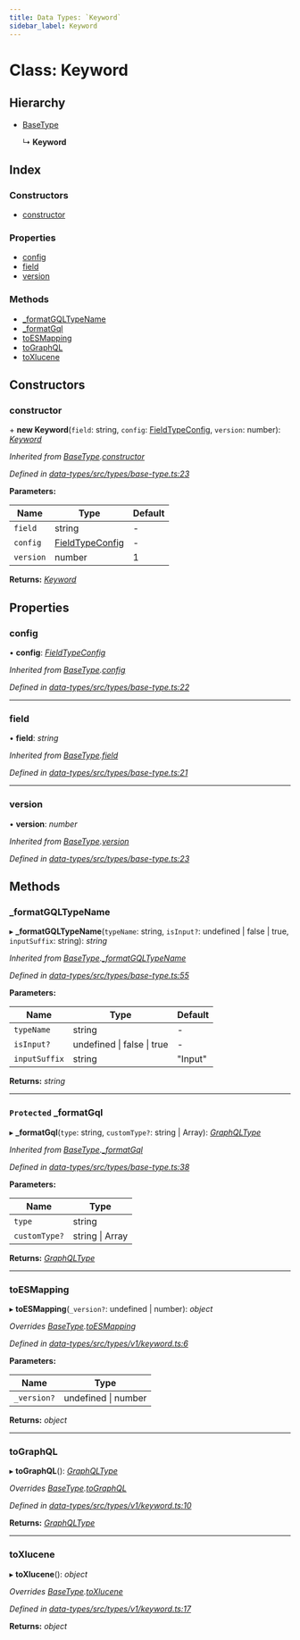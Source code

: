 ```yaml
---
title: Data Types: `Keyword`
sidebar_label: Keyword
---
```


# Class: Keyword

## Hierarchy

* [BaseType](basetype.md)

  ↳ **Keyword**

## Index

### Constructors

* [constructor](keyword.md#constructor)

### Properties

* [config](keyword.md#config)
* [field](keyword.md#field)
* [version](keyword.md#version)

### Methods

* [_formatGQLTypeName](keyword.md#_formatgqltypename)
* [_formatGql](keyword.md#protected-_formatgql)
* [toESMapping](keyword.md#toesmapping)
* [toGraphQL](keyword.md#tographql)
* [toXlucene](keyword.md#toxlucene)

## Constructors

###  constructor

\+ **new Keyword**(`field`: string, `config`: [FieldTypeConfig](../overview.md#fieldtypeconfig), `version`: number): *[Keyword](keyword.md)*

*Inherited from [BaseType](basetype.md).[constructor](basetype.md#constructor)*

*Defined in [data-types/src/types/base-type.ts:23](https://github.com/terascope/teraslice/blob/653cf7530/packages/data-types/src/types/base-type.ts#L23)*

**Parameters:**

Name | Type | Default |
------ | ------ | ------ |
`field` | string | - |
`config` | [FieldTypeConfig](../overview.md#fieldtypeconfig) | - |
`version` | number | 1 |

**Returns:** *[Keyword](keyword.md)*

## Properties

###  config

• **config**: *[FieldTypeConfig](../overview.md#fieldtypeconfig)*

*Inherited from [BaseType](basetype.md).[config](basetype.md#config)*

*Defined in [data-types/src/types/base-type.ts:22](https://github.com/terascope/teraslice/blob/653cf7530/packages/data-types/src/types/base-type.ts#L22)*

___

###  field

• **field**: *string*

*Inherited from [BaseType](basetype.md).[field](basetype.md#field)*

*Defined in [data-types/src/types/base-type.ts:21](https://github.com/terascope/teraslice/blob/653cf7530/packages/data-types/src/types/base-type.ts#L21)*

___

###  version

• **version**: *number*

*Inherited from [BaseType](basetype.md).[version](basetype.md#version)*

*Defined in [data-types/src/types/base-type.ts:23](https://github.com/terascope/teraslice/blob/653cf7530/packages/data-types/src/types/base-type.ts#L23)*

## Methods

###  _formatGQLTypeName

▸ **_formatGQLTypeName**(`typeName`: string, `isInput?`: undefined | false | true, `inputSuffix`: string): *string*

*Inherited from [BaseType](basetype.md).[_formatGQLTypeName](basetype.md#_formatgqltypename)*

*Defined in [data-types/src/types/base-type.ts:55](https://github.com/terascope/teraslice/blob/653cf7530/packages/data-types/src/types/base-type.ts#L55)*

**Parameters:**

Name | Type | Default |
------ | ------ | ------ |
`typeName` | string | - |
`isInput?` | undefined &#124; false &#124; true | - |
`inputSuffix` | string | "Input" |

**Returns:** *string*

___

### `Protected` _formatGql

▸ **_formatGql**(`type`: string, `customType?`: string | Array): *[GraphQLType](../interfaces/graphqltype.md)*

*Inherited from [BaseType](basetype.md).[_formatGql](basetype.md#protected-_formatgql)*

*Defined in [data-types/src/types/base-type.ts:38](https://github.com/terascope/teraslice/blob/653cf7530/packages/data-types/src/types/base-type.ts#L38)*

**Parameters:**

Name | Type |
------ | ------ |
`type` | string |
`customType?` | string &#124; Array |

**Returns:** *[GraphQLType](../interfaces/graphqltype.md)*

___

###  toESMapping

▸ **toESMapping**(`_version?`: undefined | number): *object*

*Overrides [BaseType](basetype.md).[toESMapping](basetype.md#abstract-toesmapping)*

*Defined in [data-types/src/types/v1/keyword.ts:6](https://github.com/terascope/teraslice/blob/653cf7530/packages/data-types/src/types/v1/keyword.ts#L6)*

**Parameters:**

Name | Type |
------ | ------ |
`_version?` | undefined &#124; number |

**Returns:** *object*

___

###  toGraphQL

▸ **toGraphQL**(): *[GraphQLType](../interfaces/graphqltype.md)*

*Overrides [BaseType](basetype.md).[toGraphQL](basetype.md#abstract-tographql)*

*Defined in [data-types/src/types/v1/keyword.ts:10](https://github.com/terascope/teraslice/blob/653cf7530/packages/data-types/src/types/v1/keyword.ts#L10)*

**Returns:** *[GraphQLType](../interfaces/graphqltype.md)*

___

###  toXlucene

▸ **toXlucene**(): *object*

*Overrides [BaseType](basetype.md).[toXlucene](basetype.md#abstract-toxlucene)*

*Defined in [data-types/src/types/v1/keyword.ts:17](https://github.com/terascope/teraslice/blob/653cf7530/packages/data-types/src/types/v1/keyword.ts#L17)*

**Returns:** *object*
